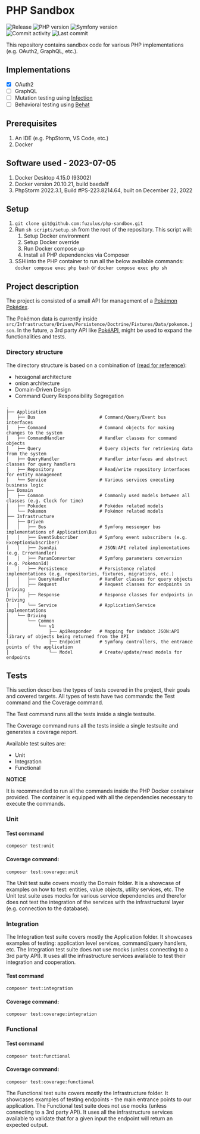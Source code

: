 # PHP Sandbox
<img alt="Release" src="https://img.shields.io/github/v/release/fuzulus/php-sandbox"> <img alt="PHP version" src="https://img.shields.io/badge/php-%5E8.1-blue"> <img alt="Symfony version" src="https://img.shields.io/badge/symfony-%5E6.0-violet">
<br>
<img alt="Commit activity" src="https://img.shields.io/github/commit-activity/m/fuzulus/php-sandbox">
<img alt="Last commit" src="https://img.shields.io/github/last-commit/fuzulus/php-sandbox">

This repository contains sandbox code for various PHP implementations (e.g. OAuth2, GraphQL, etc.).

## Implementations

* [x] OAuth2
* [ ] GraphQL
* [ ] Mutation testing using [Infection](https://infection.github.io/)
* [ ] Behavioral testing using [Behat](https://docs.behat.org/en/latest/)

## Prerequisites

1. An IDE (e.g. PhpStorm, VS Code, etc.)
2. Docker

## Software used - 2023-07-05

1. Docker Desktop 4.15.0 (93002)
2. Docker version 20.10.21, build baeda1f
3. PhpStorm 2022.3.1, Build #PS-223.8214.64, built on December 22, 2022

## Setup

1. `git clone git@github.com:fuzulus/php-sandbox.git`
2. Run `sh scripts/setup.sh` from the root of the repository. This script will:
   1. Setup Docker environment
   2. Setup Docker override
   3. Run Docker compose up
   4. Install all PHP dependencies via Composer
3. SSH into the PHP container to run all the below available commands: `docker compose exec php bash` or `docker compose exec php sh`

## Project description

The project is consisted of a small API for management of a [Pokémon Pokédex](https://www.pokemon.com/us/pokedex).

The Pokémon data is currently inside `src/Infrastructure/Driven/Persistence/Doctrine/Fixtures/Data/pokemon.json`.
In the future, a 3rd party API like [PokéAPI](https://pokeapi.co/docs/v2), might be used to expand the functionalities and tests.

### Directory structure

The directory structure is based on a combination of ([read for reference](https://herbertograca.com/2017/11/16/explicit-architecture-01-ddd-hexagonal-onion-clean-cqrs-how-i-put-it-all-together/)):

* hexagonal architecture 
* onion architecture 
* Domain-Driven Design
* Command Query Responsibility Segregation

```
.
├── Application
│   ├── Bus                        # Command/Query/Event bus interfaces
│   ├── Command                    # Command objects for making changes to the system
│   ├── CommandHandler             # Handler classes for command objects
│   ├── Query                      # Query objects for retrieving data from the system
│   ├── QueryHandler               # Handler interfaces and abstract classes for query handlers
│   ├── Repository                 # Read/write repository interfaces for entity management
│   └── Service                    # Various services executing business logic
├── Domain
│   ├── Common                     # Commonly used models between all classes (e.g. Clock for time)
│   ├── Pokedex                    # Pokédex related models
│   └── Pokemon                    # Pokémon related models
├── Infrastructure
│   ├── Driven
│   │   ├── Bus                    # Symfony messenger bus implementations of Application\Bus
│   │   ├── EventSubscriber        # Symfony event subscribers (e.g. ExceptionSubscriber)
│   │   ├── JsonApi                # JSON:API related implementations (e.g. ErrorHandler) 
│   │   ├── ParamConverter         # Symfony parameters conversion (e.g. PokemonId)
│   │   ├── Persistence            # Persistence related implementations (e.g. repositories, fixtures, migrations, etc.)
│   │   ├── QueryHandler           # Handler classes for query objects
│   │   ├── Request                # Request classes for endpoints in Driving
│   │   ├── Response               # Response classes for endpoints in Driving
│   │   └── Service                # Application\Service implementations
│   └── Driving
│       └── Common
│           └── v1
│               ├── ApiResponder   # Mapping for Undabot JSON:API library of objects being returned from the API
│               ├── Endpoint       # Symfony controllers, the entrance points of the application
│               └── Model          # Create/update/read models for endpoints
```

## Tests

This section describes the types of tests covered in the project, their goals and covered targets.
All types of tests have two commands: the Test command and the Coverage command.

The Test command runs all the tests inside a single testsuite.

The Coverage command runs all the tests inside a single testsuite and generates a coverage report.

Available test suites are:

* Unit
* Integration
* Functional

**NOTICE** 

It is recommended to run all the commands inside the PHP Docker container provided.
The container is equipped with all the dependencies necessary to execute the commands. 

### Unit

#### Test command

```shell
composer test:unit
```

#### Coverage command: 

```shell
composer test:coverage:unit
```

The Unit test suite covers mostly the Domain folder. It is a showcase of examples on how to test: entities, value objects, utility services, etc.
The Unit test suite uses mocks for various service dependencies and therefor does not test the integration of the services with the infrastructural layer (e.g. connection to the database).

### Integration

The Integration test suite covers mostly the Application folder. It showcases examples of testing: application level services, command/query handlers, etc.
The Integration test suite does not use mocks (unless connecting to a 3rd party API). It uses all the infrastructure services available to test their integration and cooperation. 

#### Test command

```shell
composer test:integration
```

#### Coverage command:

```shell
composer test:coverage:integration
```

### Functional

#### Test command

```shell
composer test:functional
```

#### Coverage command:

```shell
composer test:coverage:functional
```

The Functional test suite covers mostly the Infrastructure folder. It showcases examples of testing endpoints - the main entrance points to our application.
The Functional test suite does not use mocks (unless connecting to a 3rd party API). It uses all the infrastructure services available to validate that for a given input the endpoint will return an expected output.